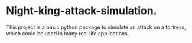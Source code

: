 # Night-king-attack-simulation.
This project is a  basic python package to simulate an attack on a fortress, which could be used in many real life applications.
